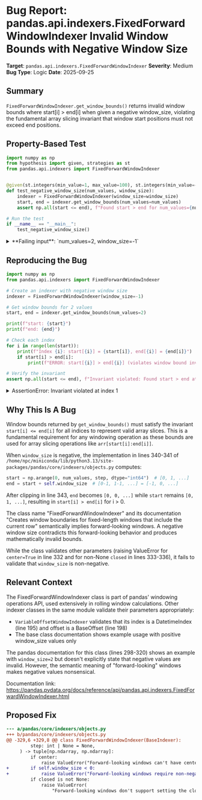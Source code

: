 # Bug Report: pandas.api.indexers.FixedForwardWindowIndexer Invalid Window Bounds with Negative Window Size

**Target**: `pandas.api.indexers.FixedForwardWindowIndexer`
**Severity**: Medium
**Bug Type**: Logic
**Date**: 2025-09-25

## Summary

`FixedForwardWindowIndexer.get_window_bounds()` returns invalid window bounds where start[i] > end[i] when given a negative window_size, violating the fundamental array slicing invariant that window start positions must not exceed end positions.

## Property-Based Test

```python
import numpy as np
from hypothesis import given, strategies as st
from pandas.api.indexers import FixedForwardWindowIndexer


@given(st.integers(min_value=1, max_value=100), st.integers(min_value=-100, max_value=-1))
def test_negative_window_size(num_values, window_size):
    indexer = FixedForwardWindowIndexer(window_size=window_size)
    start, end = indexer.get_window_bounds(num_values=num_values)
    assert np.all(start <= end), f"Found start > end for num_values={num_values}, window_size={window_size}"

# Run the test
if __name__ == "__main__":
    test_negative_window_size()
```

<details>

<summary>
**Failing input**: `num_values=2, window_size=-1`
</summary>
```
Traceback (most recent call last):
  File "/home/npc/pbt/agentic-pbt/worker_/16/hypo.py", line 14, in <module>
    test_negative_window_size()
    ~~~~~~~~~~~~~~~~~~~~~~~~~^^
  File "/home/npc/pbt/agentic-pbt/worker_/16/hypo.py", line 7, in test_negative_window_size
    def test_negative_window_size(num_values, window_size):
                   ^^^
  File "/home/npc/miniconda/lib/python3.13/site-packages/hypothesis/core.py", line 2124, in wrapped_test
    raise the_error_hypothesis_found
  File "/home/npc/pbt/agentic-pbt/worker_/16/hypo.py", line 10, in test_negative_window_size
    assert np.all(start <= end), f"Found start > end for num_values={num_values}, window_size={window_size}"
           ~~~~~~^^^^^^^^^^^^^^
AssertionError: Found start > end for num_values=2, window_size=-1
Falsifying example: test_negative_window_size(
    num_values=2,
    window_size=-1,  # or any other generated value
)
```
</details>

## Reproducing the Bug

```python
import numpy as np
from pandas.api.indexers import FixedForwardWindowIndexer

# Create an indexer with negative window size
indexer = FixedForwardWindowIndexer(window_size=-1)

# Get window bounds for 2 values
start, end = indexer.get_window_bounds(num_values=2)

print(f"start: {start}")
print(f"end: {end}")

# Check each index
for i in range(len(start)):
    print(f"Index {i}: start[{i}] = {start[i]}, end[{i}] = {end[i]}")
    if start[i] > end[i]:
        print(f"ERROR: start[{i}] > end[{i}] (violates window bound invariant)")

# Verify the invariant
assert np.all(start <= end), f"Invariant violated: Found start > end at some indices"
```

<details>

<summary>
AssertionError: Invariant violated at index 1
</summary>
```
start: [0 1]
end: [0 0]
Index 0: start[0] = 0, end[0] = 0
Index 1: start[1] = 1, end[1] = 0
ERROR: start[1] > end[1] (violates window bound invariant)
Traceback (most recent call last):
  File "/home/npc/pbt/agentic-pbt/worker_/16/repo.py", line 20, in <module>
    assert np.all(start <= end), f"Invariant violated: Found start > end at some indices"
           ~~~~~~^^^^^^^^^^^^^^
AssertionError: Invariant violated: Found start > end at some indices
```
</details>

## Why This Is A Bug

Window bounds returned by `get_window_bounds()` must satisfy the invariant `start[i] <= end[i]` for all indices to represent valid array slices. This is a fundamental requirement for any windowing operation as these bounds are used for array slicing operations like `arr[start[i]:end[i]]`.

When `window_size` is negative, the implementation in lines 340-341 of `/home/npc/miniconda/lib/python3.13/site-packages/pandas/core/indexers/objects.py` computes:
```python
start = np.arange(0, num_values, step, dtype="int64")  # [0, 1, ...]
end = start + self.window_size  # [0-1, 1-1, ...] = [-1, 0, ...]
```

After clipping in line 343, `end` becomes `[0, 0, ...]` while `start` remains `[0, 1, ...]`, resulting in `start[i] > end[i]` for i > 0.

The class name "FixedForwardWindowIndexer" and its documentation "Creates window boundaries for fixed-length windows that include the current row" semantically implies forward-looking windows. A negative window size contradicts this forward-looking behavior and produces mathematically invalid bounds.

While the class validates other parameters (raising ValueError for `center=True` in line 332 and for non-None `closed` in lines 333-336), it fails to validate that `window_size` is non-negative.

## Relevant Context

The FixedForwardWindowIndexer class is part of pandas' windowing operations API, used extensively in rolling window calculations. Other indexer classes in the same module validate their parameters appropriately:

- `VariableOffsetWindowIndexer` validates that its index is a DatetimeIndex (line 195) and offset is a BaseOffset (line 198)
- The base class documentation shows example usage with positive window_size values only

The pandas documentation for this class (lines 298-320) shows an example with `window_size=2` but doesn't explicitly state that negative values are invalid. However, the semantic meaning of "forward-looking" windows makes negative values nonsensical.

Documentation link: https://pandas.pydata.org/docs/reference/api/pandas.api.indexers.FixedForwardWindowIndexer.html

## Proposed Fix

```diff
--- a/pandas/core/indexers/objects.py
+++ b/pandas/core/indexers/objects.py
@@ -329,6 +329,8 @@ class FixedForwardWindowIndexer(BaseIndexer):
         step: int | None = None,
     ) -> tuple[np.ndarray, np.ndarray]:
         if center:
             raise ValueError("Forward-looking windows can't have center=True")
+        if self.window_size < 0:
+            raise ValueError("Forward-looking windows require non-negative window_size")
         if closed is not None:
             raise ValueError(
                 "Forward-looking windows don't support setting the closed argument"
```